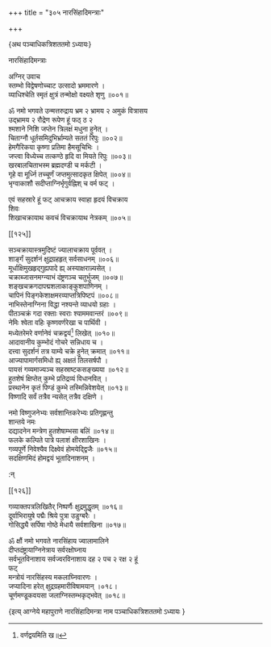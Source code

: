 +++
title = "३०५ नारसिंहादिमन्त्राः"

+++

\{अथ पञ्चाधिकत्रिशततमो ऽध्यायः\}

नारसिंहादिमन्त्राः  
    
अग्निर् उवाच  
स्तम्भो विद्वेषणोच्चाट उत्सादो भ्रममारणे ।  
व्याधिश्चेति स्मृतं क्षुत्रं तन्मोक्षो वक्ष्यते शृणु   ॥००१॥  
    
ॐ नमो भगवते उन्मत्तरुद्राय भ्रम २ भ्रामय २ अमुकं वित्रासय  
उद्भ्रामय २ रौद्रेण रूपेण हूं फठ् ठ २  
श्मशाने निशि जप्तेन त्रिलक्षं मधुना हुनेत् ।  
चिताग्नौ धूर्तसमिदुभिर्भ्राम्यते सततं रिपुः ॥००२॥  
हेमगैरिकया कृष्णा प्रतिमा हैमसूचिभिः ।  
जप्त्वा विध्येच्च तत्कण्ठे हृदि वा मियते रिपुः ॥००३॥  
खरबालचिताभस्म ब्रह्मदण्डी च मर्कटी ।  
गृहे वा मूर्ध्नि तच्चूर्णं जप्तमुत्सादकृत क्षिपेत्   ॥००४॥  
भृग्वाकाशौ सदीप्ताग्निर्भृगुर्वह्निश् च वर्म फट्   ।  
    
एवं सहस्रारे हूं फट् आचक्राय स्वाहा हृदयं विचक्राय  
शिवः  
शिखाचक्रायाथ कवचं विचक्रायाथ नेत्रकम् ॥००५॥  

[[१२५]]
    
सञ्चक्रायास्त्रमुदिष्टं ज्यालाचक्राय पूर्ववत् ।  
शार्ङ्गं सुदर्शनं क्षुद्रग्रहहृत् सर्वसाधनम्   ॥००६॥  
मूर्धाक्षिमुखहृद्गुह्यपादे ह्य् अस्याक्षरान्न्यसेत्   ।  
चक्राब्जासनमग्न्याभं दंष्ट्रणञ्च चतुर्भुजम्   ॥००७॥  
शङ्खचक्रगदापद्मशलाकाङ्कुशपाणिनम् ।  
चापिनं पिङ्गकेशाक्षमरव्याप्तत्रिपिष्टपं   ॥००८॥  
नाभिस्तेनाग्निना विद्धा नश्यन्ते व्याधयो ग्रहाः   ।  
पीतञ्चक्रं गदा रक्ताः स्वराः श्याममवान्तरं   ॥००९॥  
नेमिः श्वेता वहिः कृष्णवर्णरेखा च पार्थिवी   ।  
मध्येतरेमरे वर्णानेवं चक्रद्वयं[^१] लिखेत् ॥०१०॥  
आदावानीय कुम्भोदं गोचरे सन्निधाय च ।  
दत्त्वा सुदर्शनं तत्र याम्ये चक्रे हुनेत् क्रमात् ॥०११॥  
आज्यापामार्गसमिधो ह्य् अक्षतं तिलसर्षपौ ।  
पायसं गव्यमाज्यञ्च सहस्राष्टकसङ्ख्यया   ॥०१२॥  
हुतशेषं क्षिप्तेत् कुम्भे प्रतिद्रव्यं विधानवित् ।  
प्रस्थानेन कृतं पिण्डं कुम्भे तस्मिन्निवेशयेत्   ॥०१३॥  
विष्णादि सर्वं तत्रैव न्यसेत् तत्रैव दक्षिणे ।  
    
नमो विष्णुजनेभ्यः सर्वशान्तिकरेभ्यः प्रतिगृह्णन्तु  
शान्तये नमः  
दद्यादनेन मन्त्रेण हुतशेषाम्भसा बलिं ॥०१४॥  
फलके कल्पिते पात्रे पलाशं क्षीरशाखिनः ।  
गव्यपूर्णे निवेश्यैव दिक्ष्वेवं होमयेद्द्विजैः ॥०१५॥  
सदक्षिणमिदं होमद्वयं भूतादिनाशनम् ।  
    
:न्  
    
[^१]: वर्णद्वयमिति ख॥  

[[१२६]]
    
गव्याक्तपत्रलिखितैर् निष्पर्णैः क्षुद्रमुद्धृतम्   ॥०१६॥  
दूर्वाभिरायुषे पद्मैः श्रिये पुत्रा उडुग्बरैः   ।  
गोसिद्ध्यै सर्पिषा गोष्ठे मेधायै सर्वशाखिना   ॥०१७॥  
    
ॐ क्षौं नमो भगवते नारसिंहाय ज्वालामालिने  
दीप्तदंष्ट्रायाग्निनेत्राय सर्वरक्षोघ्नाय  
सर्वभूतविनाशाय सर्वज्वरविनाशाय दह २ पच २ रक्ष २ हूं  
फट्  
मन्त्रोयं नारसिंहस्य मकलाघ्निवारणः ।  
जप्यादिना हरेत् क्षुद्रग्रहमारीविषामयान् ।०१८।  
चूर्णमण्डूकवयसा जलाग्निस्तम्भकृद्भवेत् ॥०१८॥

\{इत्य् आग्नेये महापुराणे नारसिंहादिमन्त्रा नाम पञ्चाधिकत्रिशततमो ऽध्यायः  }
    